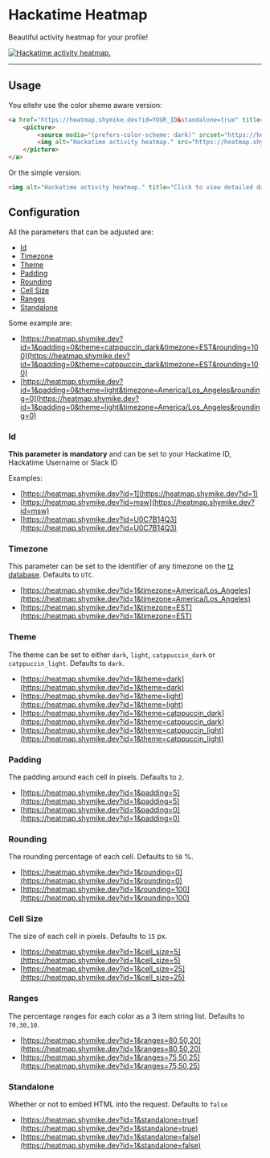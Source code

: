 # Hackatime Heatmap

Beautiful activity heatmap for your profile!

<a href="https://heatmap.shymike.dev?id=263&standalone=true" title="Click to view detailed data for each day!">
    <picture>
        <source media="(prefers-color-scheme: dark)" srcset="https://heatmap.shymike.dev?id=263&theme=dark">
        <img alt="Hackatime activity heatmap." src="https://heatmap.shymike.dev?id=263&theme=light">
    </picture>
</a>

---

## Usage

You eitehr use the color sheme aware version:

```html
<a href="https://heatmap.shymike.dev?id=YOUR_ID&standalone=true" title="Click to view detailed data for each day!">
    <picture>
        <source media="(prefers-color-scheme: dark)" srcset="https://heatmap.shymike.dev?id=YOUR_ID&theme=dark">
        <img alt="Hackatime activity heatmap." src="https://heatmap.shymike.dev?id=YOUR_ID&theme=light">
    </picture>
</a>
```

Or the simple version:

```html
<img alt="Hackatime activity heatmap." title="Click to view detailed data for each day!" src="https://heatmap.shymike.dev?id=YOUR_ID">
```

## Configuration

All the parameters that can be adjusted are:

- [Id](#id)
- [Timezone](#timezone)
- [Theme](#theme)
- [Padding](#padding)
- [Rounding](#rounding)
- [Cell Size](#cell-size)
- [Ranges](#ranges)
- [Standalone](#standalone)

Some example are:

- [https://heatmap.shymike.dev?id=1&padding=0&theme=catppuccin_dark&timezone=EST&rounding=100](https://heatmap.shymike.dev?id=1&padding=0&theme=catppuccin_dark&timezone=EST&rounding=100)
- [https://heatmap.shymike.dev?id=1&padding=0&theme=light&timezone=America/Los_Angeles&rounding=0](https://heatmap.shymike.dev?id=1&padding=0&theme=light&timezone=America/Los_Angeles&rounding=0)

### Id

**This parameter is mandatory** and can be set to your Hackatime ID, Hackatime Username or Slack ID

Examples:

- [https://heatmap.shymike.dev?id=1](https://heatmap.shymike.dev?id=1)
- [https://heatmap.shymike.dev?id=msw](https://heatmap.shymike.dev?id=msw)
- [https://heatmap.shymike.dev?id=U0C7B14Q3](https://heatmap.shymike.dev?id=U0C7B14Q3)

### Timezone

This parameter can be set to the identifier of any timezone on the [tz database](https://en.wikipedia.org/wiki/List_of_tz_database_time_zones). Defaults to `UTC`.

- [https://heatmap.shymike.dev?id=1&timezone=America/Los_Angeles](https://heatmap.shymike.dev?id=1&timezone=America/Los_Angeles)
- [https://heatmap.shymike.dev?id=1&timezone=EST](https://heatmap.shymike.dev?id=1&timezone=EST)

### Theme

The theme can be set to either `dark`, `light`, `catppuccin_dark` or `catppuccin_light`. Defaults to `dark`.

- [https://heatmap.shymike.dev?id=1&theme=dark](https://heatmap.shymike.dev?id=1&theme=dark)
- [https://heatmap.shymike.dev?id=1&theme=light](https://heatmap.shymike.dev?id=1&theme=light)
- [https://heatmap.shymike.dev?id=1&theme=catppuccin_dark](https://heatmap.shymike.dev?id=1&theme=catppuccin_dark)
- [https://heatmap.shymike.dev?id=1&theme=catppuccin_light](https://heatmap.shymike.dev?id=1&theme=catppuccin_light)

### Padding

The padding around each cell in pixels. Defaults to `2`.

- [https://heatmap.shymike.dev?id=1&padding=5](https://heatmap.shymike.dev?id=1&padding=5)
- [https://heatmap.shymike.dev?id=1&padding=0](https://heatmap.shymike.dev?id=1&padding=0)

### Rounding

The rounding percentage of each cell. Defaults to `50` %.

- [https://heatmap.shymike.dev?id=1&rounding=0](https://heatmap.shymike.dev?id=1&rounding=0)
- [https://heatmap.shymike.dev?id=1&rounding=100](https://heatmap.shymike.dev?id=1&rounding=100)

### Cell Size

The size of each cell in pixels. Defaults to `15` px.

- [https://heatmap.shymike.dev?id=1&cell_size=5](https://heatmap.shymike.dev?id=1&cell_size=5)
- [https://heatmap.shymike.dev?id=1&cell_size=25](https://heatmap.shymike.dev?id=1&cell_size=25)

### Ranges

The percentage ranges for each color as a 3 item string list. Defaults to `70,30,10`.

- [https://heatmap.shymike.dev?id=1&ranges=80,50,20](https://heatmap.shymike.dev?id=1&ranges=80,50,20)
- [https://heatmap.shymike.dev?id=1&ranges=75,50,25](https://heatmap.shymike.dev?id=1&ranges=75,50,25)

### Standalone

Whether or not to embed HTML into the request. Defaults to `false`

- [https://heatmap.shymike.dev?id=1&standalone=true](https://heatmap.shymike.dev?id=1&standalone=true)
- [https://heatmap.shymike.dev?id=1&standalone=false](https://heatmap.shymike.dev?id=1&standalone=false)
